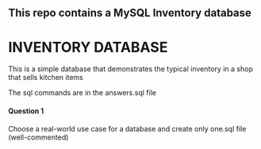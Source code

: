 ## This repo contains a MySQL Inventory database 


# INVENTORY DATABASE
This is a simple database that demonstrates the typical inventory in a shop that sells kitchen items

The sql commands are in the answers.sql file

#### Question 1
Choose a real-world use case for a database and create only one.sql file (well-commented)

